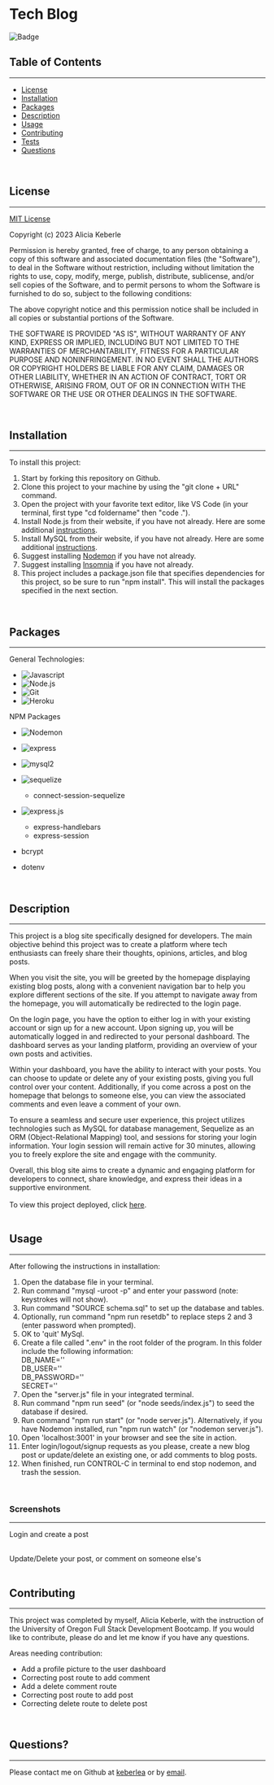 
# Tech Blog

![Badge](https://img.shields.io/badge/license-MIT-blue)

## Table of Contents
---
* [License](#license)
* [Installation](#installation)
* [Packages](#packages)
* [Description](#description)
* [Usage](#usage)
* [Contributing](#contributing)
* [Tests](#tests)
* [Questions](#questions)

<br>

## License 
---
[MIT License](./LICENSE) <br>

Copyright (c) 2023 Alicia Keberle

Permission is hereby granted, free of charge, to any person obtaining a copy
of this software and associated documentation files (the "Software"), to deal
in the Software without restriction, including without limitation the rights
to use, copy, modify, merge, publish, distribute, sublicense, and/or sell
copies of the Software, and to permit persons to whom the Software is
furnished to do so, subject to the following conditions:

The above copyright notice and this permission notice shall be included in all
copies or substantial portions of the Software.

THE SOFTWARE IS PROVIDED "AS IS", WITHOUT WARRANTY OF ANY KIND, EXPRESS OR
IMPLIED, INCLUDING BUT NOT LIMITED TO THE WARRANTIES OF MERCHANTABILITY,
FITNESS FOR A PARTICULAR PURPOSE AND NONINFRINGEMENT. IN NO EVENT SHALL THE
AUTHORS OR COPYRIGHT HOLDERS BE LIABLE FOR ANY CLAIM, DAMAGES OR OTHER
LIABILITY, WHETHER IN AN ACTION OF CONTRACT, TORT OR OTHERWISE, ARISING FROM,
OUT OF OR IN CONNECTION WITH THE SOFTWARE OR THE USE OR OTHER DEALINGS IN THE
SOFTWARE.
 <br>

<br>

## Installation
---
To install this project: 
1. Start by forking this repository on Github. 
2. Clone this project to your machine by using the "git clone + URL" command. 
3. Open the project with your favorite text editor, like VS Code (in your terminal, first type "cd foldername" then "code ."). 
4. Install Node.js from their website, if you have not already. Here are some additional [instructions](https://coding-boot-camp.github.io/full-stack/nodejs/how-to-install-nodejs).
5. Install MySQL from their website, if you have not already. Here are some additional [instructions](https://coding-boot-camp.github.io/full-stack/mysql/mysql-installation-guide).
6. Suggest installing [Nodemon](https://www.npmjs.com/package/nodemon) if you have not already.
7. Suggest installing [Insomnia](https://insomnia.rest/download) if you have not already. 
8. This project includes a package.json file that specifies dependencies for this project, so be sure to run "npm install". This will install the packages specified in the next section. 

<br>

## Packages
---
General Technologies: 
- ![Javascript](https://img.shields.io/badge/JavaScript-F7DF1E?style=for-the-badge&logo=javascript&logoColor=black)
- ![Node.js](https://img.shields.io/badge/Node.js-43853D?style=for-the-badge&logo=node.js&logoColor=white)
- ![Git](https://img.shields.io/badge/GIT-E44C30?style=for-the-badge&logo=git&logoColor=white)
- ![Heroku](https://img.shields.io/badge/Heroku-430098?style=for-the-badge&logo=heroku&logoColor=white) 


NPM Packages

- ![Nodemon](https://img.shields.io/badge/NODEMON-%23323330.svg?style=for-the-badge&logo=nodemon&logoColor=%BBDEAD)

- ![express](https://img.shields.io/badge/Express.js-404D59?style=for-the-badge)

- ![mysql2](https://img.shields.io/badge/MySQL-00000F?style=for-the-badge&logo=mysql&logoColor=white)
- ![sequelize](https://img.shields.io/badge/sequelize-323330?style=for-the-badge&logo=sequelize&logoColor=blue)
     - connect-session-sequelize

- ![express.js](https://img.shields.io/badge/Express.js-404D59?style=for-the-badge)
    - express-handlebars
    - express-session
- bcrypt
- dotenv

<br>

## Description
---
This project is a blog site specifically designed for developers. The main objective behind this project was to create a platform where tech enthusiasts can freely share their thoughts, opinions, articles, and blog posts.

When you visit the site, you will be greeted by the homepage displaying existing blog posts, along with a convenient navigation bar to help you explore different sections of the site. If you attempt to navigate away from the homepage, you will automatically be redirected to the login page.

On the login page, you have the option to either log in with your existing account or sign up for a new account. Upon signing up, you will be automatically logged in and redirected to your personal dashboard. The dashboard serves as your landing platform, providing an overview of your own posts and activities.

Within your dashboard, you have the ability to interact with your posts. You can choose to update or delete any of your existing posts, giving you full control over your content. Additionally, if you come across a post on the homepage that belongs to someone else, you can view the associated comments and even leave a comment of your own.

To ensure a seamless and secure user experience, this project utilizes technologies such as MySQL for database management, Sequelize as an ORM (Object-Relational Mapping) tool, and sessions for storing your login information. Your login session will remain active for 30 minutes, allowing you to freely explore the site and engage with the community.

Overall, this blog site aims to create a dynamic and engaging platform for developers to connect, share knowledge, and express their ideas in a supportive environment.
 <br><br>
To view this project deployed, click [here](). <br><br>

## Usage 
---
After following the instructions in installation: 
1. Open the database file in your terminal. 
2. Run command "mysql -uroot -p" and enter your password (note: keystrokes will not show).
3. Run command "SOURCE schema.sql" to set up the database and tables.
4. Optionally, run command "npm run resetdb" to replace steps 2 and 3 (enter password when prompted).
5. OK to 'quit' MySql.
6. Create a file called ".env" in the root folder of the program. In this folder include the following information: <br>
DB_NAME='' <br>
DB_USER='' <br>
DB_PASSWORD='' <br>
SECRET=''<br>
7. Open the "server.js" file in your integrated terminal. 
8. Run command "npm run seed" (or "node seeds/index.js") to seed the database if desired.
9. Run command "npm run start" (or "node server.js"). Alternatively, if you have Nodemon installed, run "npm run watch" (or "nodemon server.js"). 
10. Open 'localhost:3001' in your browser and see the site in action.
11. Enter login/logout/signup requests as you please, create a new blog post or update/delete an existing one, or add comments to blog posts. 
12. When finished, run CONTROL-C in terminal to end stop nodemon, and trash the session. 
<br>

### **Screenshots**
--- 
Login and create a post <br>

<br>
Update/Delete your post, or comment on someone else's <br>

<br>

## Contributing 
---
This project was completed by myself, Alicia Keberle, with the instruction of the University of Oregon Full Stack Development Bootcamp. If you would like to contribute, please do and let me know if you have any questions.

Areas needing contribution:
- Add a profile picture to the user dashboard
- Correcting post route to add comment
- Add a delete comment route
- Correcting post route to add post
- Correcting delete route to delete post

<br>

## Questions?
---
Please contact me on Github at [keberlea](https://github.com/keberlea) or by [email](mailto:alicia.keberle@gmail.com).